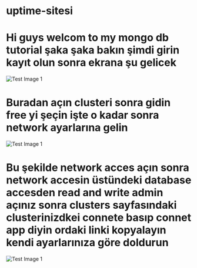 # uptime-sitesi

# Hi guys welcom to my mongo db tutorial şaka şaka bakın şimdi girin kayıt olun sonra ekrana şu gelicek

![Test Image 1](https://cdn.discordapp.com/attachments/763742452511146025/786354781756719104/1l2km.png)

# Buradan açın clusteri sonra gidin free yi şeçin işte o kadar sonra network ayarlarına gelin

![Test Image 1](https://cdn.discordapp.com/attachments/763742452511146025/786355078151274576/ygx6u.png)

# Bu şekilde network acces açın sonra network accesin üstündeki database accesden read and write admin açınız sonra clusters sayfasındaki clusterinizdkei connete basıp connet app diyin ordaki linki kopyalayın kendi ayarlarınıza göre doldurun

![Test Image 1](https://raksix.wtf/resim/fs2o1.gif)
